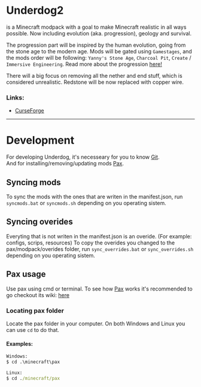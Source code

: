 # Underdog2
is a Minecraft modpack with a goal to make Minecraft realistic in all ways possible. Now including evolution (aka. progression), geology and survival.

The progression part will be inspired by the human evolution, going from the stone age to the modern age. Mods will be gated using `Gamestages`, and the mods order will be following: `Yanny's Stone Age`, `Charcoal Pit`, `Create` / `Immersive Engineering`. Read more about the progression [here!](Progression.md)

There will a big focus on removing all the nether and end stuff, which is considered unrealistic. Redstone will be now replaced with copper wire.

### Links:
- [CurseForge]

***

# Development
For developing Underdog, it's necesseary for you to know [Git].  
And for installing/removing/updating mods [Pax].

## Syncing mods
To sync the mods with the ones that are writen in the manifest.json, run `syncmods.bat` or `syncmods.sh` depending on you operating sistem.

## Syncing overides
Everyting that is not writen in the manifest.json is an overide. (For example: configs, scrips, resources)
To copy the overides you changed to the pax/modpack/overides folder, run `sync_overrides.bat` or `sync_overrides.sh` depending on you operating sistem.



## Pax usage
Use pax using cmd or terminal.
To see how [Pax] works it's recommended to go checkout its wiki: [here](https://github.com/froehlichA/pax/wiki)

### Locating pax folder
Locate the pax folder in your computer.
On both Windows and Linux you can use `cd` to do that.

#### Examples:
```cmd
Windows:
$ cd .\minecraft\pax

Linux:
$ cd ./minecraft/pax
```

<!-- Links: -->
[Git]: https://git-scm.com/
[Pax]: https://github.com/froehlichA/pax
[ModPackDownloader]: https://github.com/Nincraft/ModPackDownloader
[CurseForge]: https://www.curseforge.com/minecraft/modpacks/underdog2
